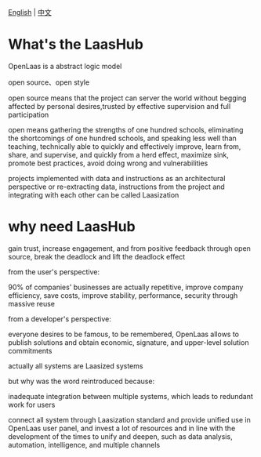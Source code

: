 [English](whyNeedOpenLaas.md) | [中文](whyNeedOpenLaas_zh_CN.md)

# What's the LaasHub

OpenLaas is a abstract logic model



open source、open style

open source means that the project can server the world without begging affected by personal desires,trusted by effective supervision and full participation

open means gathering the strengths of one hundred schools, eliminating the shortcomings of one hundred schools, and speaking less well than teaching, technically able to quickly and effectively improve, learn from, share, and supervise, and quickly from a herd effect, maximize sink, promote best practices, avoid doing wrong and vulnerabilities



projects implemented with data and instructions as an architectural perspective or re-extracting data, instructions from the project and integrating with each other can be called Laasization

# why need LaasHub

gain trust, increase engagement, and from positive feedback through open source, break the deadlock and lift the deadlock effect

from the user's perspective:

90% of companies' businesses are actually repetitive, improve company efficiency, save costs, improve stability, performance, security through massive reuse

from a developer's perspective:

everyone desires to be famous, to be remembered, OpenLaas allows to publish solutions and obtain economic, signature, and upper-level solution commitments



actually all systems are Laasized systems

but why was the word reintroduced because:

inadequate integration between multiple systems, which leads to redundant work for users

connect all system through Laasization standard and provide unified use in OpenLaas user panel, and invest a lot of resources and in line with the development of the times to unify and deepen, such as data analysis, automation, intelligence, and multiple channels